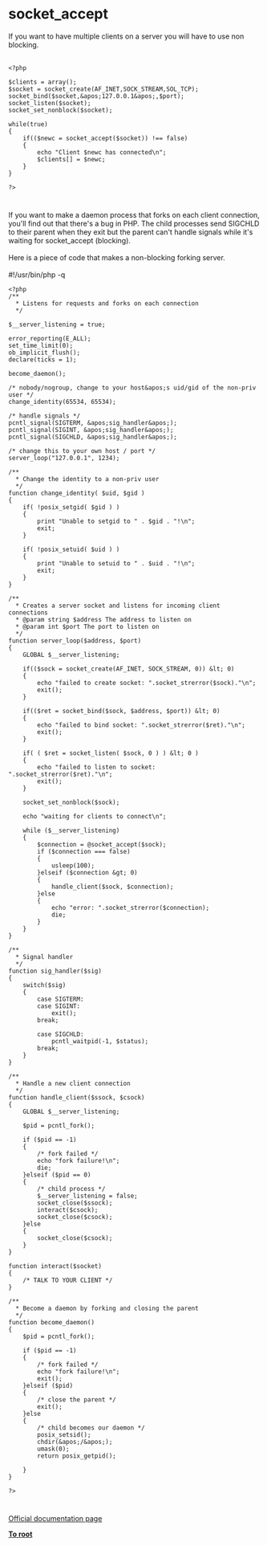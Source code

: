 # socket_accept



If you want to have multiple clients on a server you will have to use non blocking.<br><br>

```
<?php

$clients = array();
$socket = socket_create(AF_INET,SOCK_STREAM,SOL_TCP);
socket_bind($socket,&apos;127.0.0.1&apos;,$port);
socket_listen($socket);
socket_set_nonblock($socket);

while(true)
{
    if(($newc = socket_accept($socket)) !== false)
    {
        echo "Client $newc has connected\n";
        $clients[] = $newc;
    }
}

?>
```
  

#

If you want to make a daemon process that forks on each client connection, you&apos;ll find out that there&apos;s a bug in PHP. The child processes send SIGCHLD to their parent when they exit but the parent can&apos;t handle signals while it&apos;s waiting for socket_accept (blocking).<br><br>Here is a piece of code that makes a non-blocking forking server.<br><br>#!/usr/bin/php -q<br>

```
<?php
/**
  * Listens for requests and forks on each connection
  */

$__server_listening = true;

error_reporting(E_ALL);
set_time_limit(0);
ob_implicit_flush();
declare(ticks = 1);

become_daemon();

/* nobody/nogroup, change to your host&apos;s uid/gid of the non-priv user */
change_identity(65534, 65534);

/* handle signals */
pcntl_signal(SIGTERM, &apos;sig_handler&apos;);
pcntl_signal(SIGINT, &apos;sig_handler&apos;);
pcntl_signal(SIGCHLD, &apos;sig_handler&apos;);

/* change this to your own host / port */
server_loop("127.0.0.1", 1234);

/**
  * Change the identity to a non-priv user
  */
function change_identity( $uid, $gid )
{
    if( !posix_setgid( $gid ) )
    {
        print "Unable to setgid to " . $gid . "!\n";
        exit;
    }

    if( !posix_setuid( $uid ) )
    {
        print "Unable to setuid to " . $uid . "!\n";
        exit;
    }
}

/**
  * Creates a server socket and listens for incoming client connections
  * @param string $address The address to listen on
  * @param int $port The port to listen on
  */
function server_loop($address, $port)
{
    GLOBAL $__server_listening;

    if(($sock = socket_create(AF_INET, SOCK_STREAM, 0)) &lt; 0)
    {
        echo "failed to create socket: ".socket_strerror($sock)."\n";
        exit();
    }

    if(($ret = socket_bind($sock, $address, $port)) &lt; 0)
    {
        echo "failed to bind socket: ".socket_strerror($ret)."\n";
        exit();
    }

    if( ( $ret = socket_listen( $sock, 0 ) ) &lt; 0 )
    {
        echo "failed to listen to socket: ".socket_strerror($ret)."\n";
        exit();
    }

    socket_set_nonblock($sock);
    
    echo "waiting for clients to connect\n";

    while ($__server_listening)
    {
        $connection = @socket_accept($sock);
        if ($connection === false)
        {
            usleep(100);
        }elseif ($connection &gt; 0)
        {
            handle_client($sock, $connection);
        }else
        {
            echo "error: ".socket_strerror($connection);
            die;
        }
    }
}

/**
  * Signal handler
  */
function sig_handler($sig)
{
    switch($sig)
    {
        case SIGTERM:
        case SIGINT:
            exit();
        break;

        case SIGCHLD:
            pcntl_waitpid(-1, $status);
        break;
    }
}

/** 
  * Handle a new client connection
  */
function handle_client($ssock, $csock)
{
    GLOBAL $__server_listening;

    $pid = pcntl_fork();

    if ($pid == -1)
    {
        /* fork failed */
        echo "fork failure!\n";
        die;
    }elseif ($pid == 0)
    {
        /* child process */
        $__server_listening = false;
        socket_close($ssock);
        interact($csock);
        socket_close($csock);
    }else
    {
        socket_close($csock);
    }
}

function interact($socket)
{
    /* TALK TO YOUR CLIENT */
}

/**
  * Become a daemon by forking and closing the parent
  */
function become_daemon()
{
    $pid = pcntl_fork();
    
    if ($pid == -1)
    {
        /* fork failed */
        echo "fork failure!\n";
        exit();
    }elseif ($pid)
    {
        /* close the parent */
        exit();
    }else
    {
        /* child becomes our daemon */
        posix_setsid();
        chdir(&apos;/&apos;);
        umask(0);
        return posix_getpid();

    }
}

?>
```
  

#

[Official documentation page](https://www.php.net/manual/en/function.socket-accept.php)

**[To root](/README.md)**